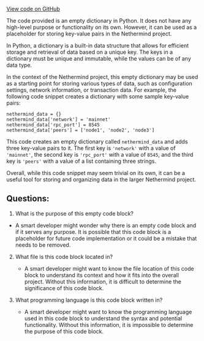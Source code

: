 [View code on GitHub](https://github.com/NethermindEth/nethermind/src/Nethermind/Nethermind.Runner/configs/none.cfg)

The code provided is an empty dictionary in Python. It does not have any high-level purpose or functionality on its own. However, it can be used as a placeholder for storing key-value pairs in the Nethermind project. 

In Python, a dictionary is a built-in data structure that allows for efficient storage and retrieval of data based on a unique key. The keys in a dictionary must be unique and immutable, while the values can be of any data type. 

In the context of the Nethermind project, this empty dictionary may be used as a starting point for storing various types of data, such as configuration settings, network information, or transaction data. For example, the following code snippet creates a dictionary with some sample key-value pairs:

```
nethermind_data = {}
nethermind_data['network'] = 'mainnet'
nethermind_data['rpc_port'] = 8545
nethermind_data['peers'] = ['node1', 'node2', 'node3']
```

This code creates an empty dictionary called `nethermind_data` and adds three key-value pairs to it. The first key is `'network'` with a value of `'mainnet'`, the second key is `'rpc_port'` with a value of `8545`, and the third key is `'peers'` with a value of a list containing three strings. 

Overall, while this code snippet may seem trivial on its own, it can be a useful tool for storing and organizing data in the larger Nethermind project.
## Questions: 
 1. What is the purpose of this empty code block?
   - A smart developer might wonder why there is an empty code block and if it serves any purpose. It is possible that this code block is a placeholder for future code implementation or it could be a mistake that needs to be removed.

2. What file is this code block located in?
   - A smart developer might want to know the file location of this code block to understand its context and how it fits into the overall project. Without this information, it is difficult to determine the significance of this code block.

3. What programming language is this code block written in?
   - A smart developer might want to know the programming language used in this code block to understand the syntax and potential functionality. Without this information, it is impossible to determine the purpose of this code block.